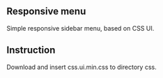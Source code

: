 ## Responsive menu

Simple responsive sidebar menu, based on CSS UI.

## Instruction

Download and insert css.ui.min.css to directory css.
